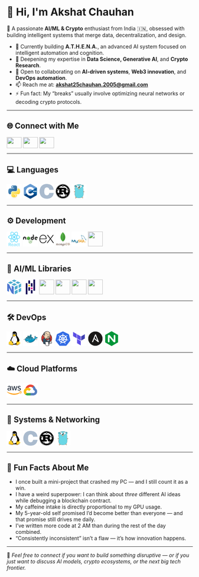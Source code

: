 # 👋 Hi, I'm Akshat Chauhan  

🚀 A passionate **AI/ML & Crypto** enthusiast from India 🇮🇳, obsessed with building intelligent systems that merge data, decentralization, and design.  

- 🔭 Currently building **A.T.H.E.N.A.**, an advanced AI system focused on intelligent automation and cognition.  
- 🌱 Deepening my expertise in **Data Science, Generative AI**, and **Crypto Research**.  
- 🤝 Open to collaborating on **AI-driven systems**, **Web3 innovation**, and **DevOps automation**.  
- 📫 Reach me at: **akshat25chauhan.2005@gmail.com**  
- ⚡ Fun fact: My “breaks” usually involve optimizing neural networks or decoding crypto protocols.  


---

## 🌐 Connect with Me
<p align="left" dir="auto">
<a href="https://instagram.com/akzch" rel="nofollow"><img align="center" src="https://raw.githubusercontent.com/rahuldkjain/github-profile-readme-generator/master/src/images/icons/Social/instagram.svg" height="30" width="40"></a>
<a href="https://twitter.com/JustAkzch" rel="nofollow"><img align="center" src="https://raw.githubusercontent.com/rahuldkjain/github-profile-readme-generator/master/src/images/icons/Social/twitter.svg" height="30" width="40"></a>
<a href="https://linkedin.com/in/akshat-chauhan-ai" rel="nofollow"><img align="center" src="https://raw.githubusercontent.com/rahuldkjain/github-profile-readme-generator/master/src/images/icons/Social/linked-in-alt.svg" height="30" width="40"></a>
</p>

---

## 💻 Languages
<p align="left">
  <a href="https://www.python.org/"><img src="https://raw.githubusercontent.com/devicons/devicon/master/icons/python/python-original.svg" width="40" height="40"/></a>
  <a href="https://isocpp.org/"><img src="https://raw.githubusercontent.com/devicons/devicon/master/icons/cplusplus/cplusplus-original.svg" width="40" height="40"/></a>
  <a href="https://www.cprogramming.com/"><img src="https://raw.githubusercontent.com/devicons/devicon/master/icons/c/c-original.svg" width="40" height="40"/></a>
  <a href="https://www.rust-lang.org/"><img src="https://raw.githubusercontent.com/devicons/devicon/master/icons/rust/rust-plain.svg" width="40" height="40"/></a>
  <a href="https://go.dev/"><img src="https://raw.githubusercontent.com/devicons/devicon/master/icons/go/go-original.svg" width="40" height="40"/></a>
</p>

---

## ⚙️ Development
<p align="left">
  <a href="https://react.dev/"><img src="https://raw.githubusercontent.com/devicons/devicon/master/icons/react/react-original-wordmark.svg" width="40" height="40"/></a>
  <a href="https://nodejs.org/"><img src="https://raw.githubusercontent.com/devicons/devicon/master/icons/nodejs/nodejs-original-wordmark.svg" width="40" height="40"/></a>
  <a href="https://expressjs.com/"><img src="https://raw.githubusercontent.com/devicons/devicon/master/icons/express/express-original.svg" width="40" height="40"/></a>
  <a href="https://www.mongodb.com/"><img src="https://raw.githubusercontent.com/devicons/devicon/master/icons/mongodb/mongodb-original-wordmark.svg" width="40" height="40"/></a>
  <a href="https://www.mysql.com/"><img src="https://raw.githubusercontent.com/devicons/devicon/master/icons/mysql/mysql-original-wordmark.svg" width="40" height="40"/></a>
  <a href="https://ethereum.org/"><img src="https://www.vectorlogo.zone/logos/ethereum/ethereum-icon.svg" width="40" height="40"/></a>
</p>

---

## 🧠 AI/ML Libraries
<p align="left">
  <a href="https://numpy.org/"><img src="https://raw.githubusercontent.com/devicons/devicon/master/icons/numpy/numpy-original.svg" width="40" height="40"/></a>
  <a href="https://pandas.pydata.org/"><img src="https://raw.githubusercontent.com/devicons/devicon/master/icons/pandas/pandas-original.svg" width="40" height="40"/></a>
  <a href="https://scikit-learn.org/"><img src="https://upload.wikimedia.org/wikipedia/commons/0/05/Scikit_learn_logo_small.svg" width="40" height="40"/></a>
  <a href="https://keras.io/"><img src="https://upload.wikimedia.org/wikipedia/commons/a/ae/Keras_logo.svg" width="40" height="40"/></a>
  <a href="https://www.tensorflow.org/"><img src="https://www.vectorlogo.zone/logos/tensorflow/tensorflow-icon.svg" width="40" height="40"/></a>
  <a href="https://matplotlib.org/"><img src="https://upload.wikimedia.org/wikipedia/commons/8/84/Matplotlib_icon.svg" width="40" height="40"/></a>
</p>

---

## 🛠️ DevOps
<p align="left">
  <a href="https://www.linux.org/"><img src="https://raw.githubusercontent.com/devicons/devicon/master/icons/linux/linux-original.svg" width="40" height="40"/></a>
  <a href="https://www.docker.com/"><img src="https://raw.githubusercontent.com/devicons/devicon/master/icons/docker/docker-original.svg" width="40" height="40"/></a>
  <a href="https://www.jenkins.io/"><img src="https://raw.githubusercontent.com/devicons/devicon/master/icons/jenkins/jenkins-original.svg" width="40" height="40"/></a>
  <a href="https://kubernetes.io/"><img src="https://raw.githubusercontent.com/devicons/devicon/master/icons/kubernetes/kubernetes-plain.svg" width="40" height="40"/></a>
  <a href="https://www.terraform.io/"><img src="https://raw.githubusercontent.com/devicons/devicon/master/icons/terraform/terraform-original.svg" width="40" height="40"/></a>
  <a href="https://www.ansible.com/"><img src="https://raw.githubusercontent.com/devicons/devicon/master/icons/ansible/ansible-original.svg" width="40" height="40"/></a>
  <a href="https://nginx.org/"><img src="https://raw.githubusercontent.com/devicons/devicon/master/icons/nginx/nginx-original.svg" width="40" height="40"/></a>
</p>

---

## ☁️ Cloud Platforms
<p align="left">
  <a href="https://aws.amazon.com/"><img src="https://raw.githubusercontent.com/devicons/devicon/master/icons/amazonwebservices/amazonwebservices-original-wordmark.svg" width="40" height="40"/></a>
  <a href="https://cloud.google.com/"><img src="https://raw.githubusercontent.com/devicons/devicon/master/icons/googlecloud/googlecloud-original.svg" width="40" height="40"/></a>
</p>

---

## 🧩 Systems & Networking
<p align="left">
  <a href="https://www.kernel.org/"><img src="https://raw.githubusercontent.com/devicons/devicon/master/icons/linux/linux-original.svg" width="40" height="40"/></a>
  <a href="https://www.cprogramming.com/"><img src="https://raw.githubusercontent.com/devicons/devicon/master/icons/c/c-original.svg" width="40" height="40"/></a>
  <a href="https://www.rust-lang.org/"><img src="https://raw.githubusercontent.com/devicons/devicon/master/icons/rust/rust-plain.svg" width="40" height="40"/></a>
  <a href="https://go.dev/"><img src="https://raw.githubusercontent.com/devicons/devicon/master/icons/go/go-original.svg" width="40" height="40"/></a>
</p>

---

## 🎯 Fun Facts About Me
- I once built a mini-project that crashed my PC — and I still count it as a win.  
- I have a weird superpower: I can think about *three* different AI ideas while debugging a blockchain contract.  
- My caffeine intake is directly proportional to my GPU usage.  
- My 5-year-old self promised I’d become better than everyone — and that promise still drives me daily.  
- I’ve written more code at 2 AM than during the rest of the day combined.  
- “Consistently inconsistent” isn’t a flaw — it’s how innovation happens.  

---

💬 *Feel free to connect if you want to build something disruptive — or if you just want to discuss AI models, crypto ecosystems, or the next big tech frontier.*  
